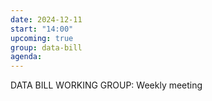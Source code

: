 ```yaml
---
date: 2024-12-11
start: "14:00"
upcoming: true
group: data-bill
agenda: 
--- 
```

DATA BILL WORKING GROUP: Weekly meeting